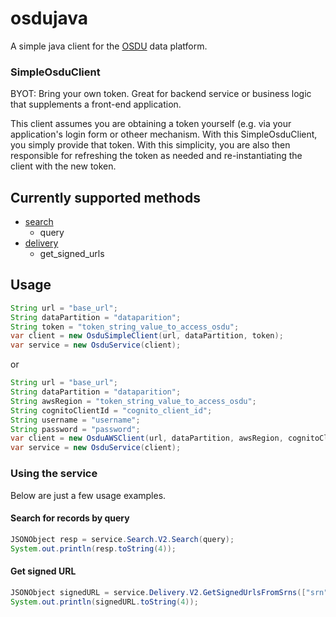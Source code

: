# osdujava

A simple java client for the [OSDU](https://community.opengroup.org/osdu) data platform.

### SimpleOsduClient

BYOT: Bring your own token. Great for backend service or business logic that supplements a
front-end application.

This client assumes you are obtaining a token yourself (e.g. via your application's
login form or otheer mechanism. With this SimpleOsduClient, you simply provide that token.
With this simplicity, you are also then responsible for refreshing the token as needed and
re-instantiating the client with the new token.


## Currently supported methods

- [search](osdu/OsduSimpleClient.java)
  - query
- [delivery](osdu/OsduSimpleClient.java)
  - get_signed_urls

## Usage

```java
String url = "base_url";
String dataPartition = "dataparition";
String token = "token_string_value_to_access_osdu"; 
var client = new OsduSimpleClient(url, dataPartition, token);
var service = new OsduService(client);
```

or 

```java
String url = "base_url";
String dataPartition = "dataparition";
String awsRegion = "token_string_value_to_access_osdu"; 
String cognitoClientId = "cognito_client_id";
String username = "username";
String password = "password";
var client = new OsduAWSClient(url, dataPartition, awsRegion, cognitoClientId, username, password);
var service = new OsduService(client);
```

### Using the service

Below are just a few usage examples.

#### Search for records by query

```java
JSONObject resp = service.Search.V2.Search(query); 
System.out.println(resp.toString(4));
```
#### Get signed URL

```java
JSONObject signedURL = service.Delivery.V2.GetSignedUrlsFromSrns(["srn", "srn"]);
System.out.println(signedURL.toString(4));
```


